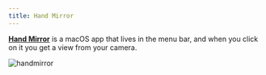 ```yaml
---
title: Hand Mirror
---
```


[**Hand Mirror**](https://handmirror.app/) is a macOS app that lives in the menu bar, and when you click on it you get a view from your camera.

![handmirror](/handmirror.jpg)
